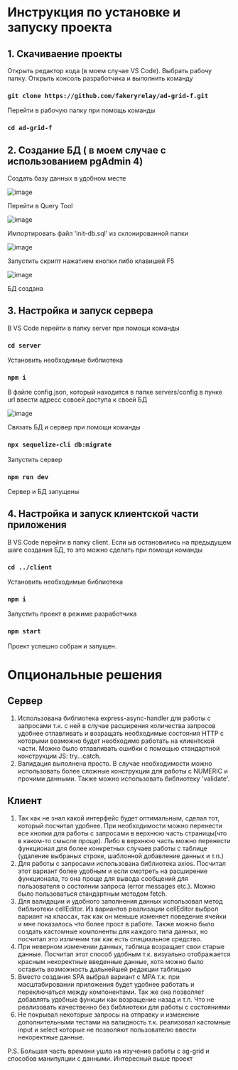 # Инструкция по установке и запуску проекта

## 1. Скачиваение проекты

Открыть редактор кода (в моем случае VS Code). Выбрать рабочу папку. Открыть консоль разработчика и выполнить команду

### `git clone https://github.com/fakeryrelay/ad-grid-f.git`

Перейти в рабочую папку при помощь команды 

### `cd ad-grid-f`

## 2. Создание БД ( в моем случае с использованием pgAdmin 4)

Создать базу данных в удобном месте

![image](https://github.com/fakeryrelay/ad-grid-f/assets/79545766/348f4c60-1803-4661-80bd-b76e14e7c63d)

Перейти в Query Tool

![image](https://github.com/fakeryrelay/ad-grid-f/assets/79545766/e2bd14b7-6f08-4835-91a0-3e664442de74)

Импортировать файл 'init-db.sql' из склонированной папки

![image](https://github.com/fakeryrelay/ad-grid-f/assets/79545766/8766146c-a2ff-4638-86e6-e035f1eb28d1)

Запустить скрипт нажатием кнопки либо клавишей F5

![image](https://github.com/fakeryrelay/ad-grid-f/assets/79545766/93b9c201-952d-4065-9862-17844c40de25)

БД создана

## 3. Настройка и запуск сервера

В VS Code перейти в папку server при помощи команды 

### `cd server`

Установить необходимые библиотека

### `npm i`

В файле config.json, который находится в папке servers/config в пунке url ввести адресс совоей доступа к своей БД

![image](https://github.com/fakeryrelay/ad-grid-f/assets/79545766/8d57fa44-fd1f-4640-8a8b-f3b22de47f46)

Связать БД и сервер при помощи команды

### `npx sequelize-cli db:migrate`

Запустить сервер

### `npm run dev`

Сервер и БД запущены

## 4. Настройка и запуск клиентской части приложения

В VS Code перейти в папку client. Если ыв остановились на предыдущем шаге создания БД, то это можно сделать при помощи команды

### `cd ../client`

Установить необходимые библиотека

### `npm i`

Запустить проект в режиме разработчика

### `npm start`

Проект успешно собран и запущен.

# Опциональные решения

## Сервер

1. Использована библиотека express-async-handler для работы с запросами т.к. с ней в случае расширения количества запросов удобнее отлавливать и возращать необходимые состояния HTTP с которыми возможно будет необходимо работать на клиентской части. Можно было отлавливать ошибки с помощью стандартной конструкции JS: try...catch.
2. Валидация выполнена просто. В случае необходимости можно использовать более сложные конструкции для работы с NUMERIC и прочими данными. Также можно использовать библиотеку 'validate'.

## Клиент

1. Так как не знал какой интерфейс будет оптимальным, сделал тот, который посчитал удобнее. При необходимости можно перенести все кнопки для работы с запросами в верхнюю часть страницы(что в каком-то смысле проще). Либо в верхнюю часть можно перенести функционал для более конкретных случаев работы с таблице (удаление выбраных строке, шаблонной добавление данных и т.п.)
2. Для работы с запросами использована библиотека axios. Посчитал этот вариант более удобным и если смотреть на расширение функционала, то она проще для вывода сообщений для пользователя о состоянии запроса (error messages etc.). Можно было пользоваться стандартным методом fetch.
3. Для валидации и удобного заполнения данных использовал метод библиотеки cellEditor. Из вариантов реализации cellEditor выброл вариант на классах, так как он меньше изменяет поведение ячейки и мне показалось что более прост в работе. Также можно было создать кастомные компоненты для каждого типа данных, но посчитал это изличним так как есть специальное средство.
4. При неверном изменении данных, таблица возращает свои старые данные. Посчитал этот способ удобным т.к. визуально отображается красным некоректные введенные данные, хотя можно было оставить возможность дальнейшей редакции таблицыю
5. Вместо создания SPA выбрал вариант с MPA т.к. при масштабировании приложения будет удобнее работать и переключаться между компонентами. Так же она позволяет добавлять удобные функции как возращение назад и т.п. Что не реализовать качественно без библиотеки для работы с состояниями
6. Не покрывал некоторые запросы на отправку и изменение дополнительными тестами на валидность т.к. реализовал кастомные input и select которые не позволяют пользователю ввести некоректные данные.

P.S. Большая часть времени ушла на изучение работы с ag-grid и способов манипулции с данными. Интересный выше проект

